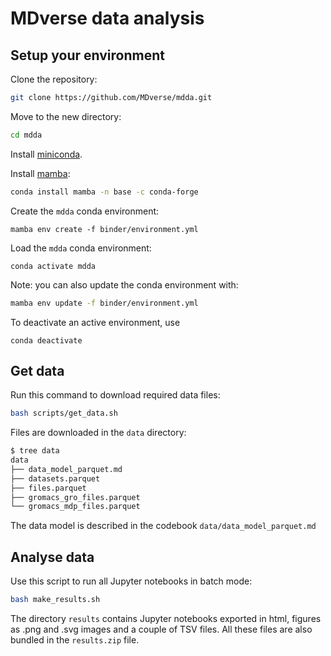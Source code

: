 # MDverse data analysis

## Setup your environment

Clone the repository:

```bash
git clone https://github.com/MDverse/mdda.git
```

Move to the new directory:

```bash
cd mdda
```

Install [miniconda](https://docs.conda.io/en/latest/miniconda.html).

Install [mamba](https://github.com/mamba-org/mamba):

```bash
conda install mamba -n base -c conda-forge
```

Create the `mdda` conda environment:
```
mamba env create -f binder/environment.yml
```

Load the `mdda` conda environment:
```
conda activate mdda
```

Note: you can also update the conda environment with:

```bash
mamba env update -f binder/environment.yml
```

To deactivate an active environment, use

```
conda deactivate
```

## Get data

Run this command to download required data files:

```bash
bash scripts/get_data.sh
```

Files are downloaded in the `data` directory:

```bash
$ tree data
data
├── data_model_parquet.md
├── datasets.parquet
├── files.parquet
├── gromacs_gro_files.parquet
└── gromacs_mdp_files.parquet
```

The data model is described in the codebook `data/data_model_parquet.md`

## Analyse data

Use this script to run all Jupyter notebooks in batch mode:

```bash
bash make_results.sh
```

The directory `results` contains Jupyter notebooks exported in html, figures as .png and .svg images and a couple of TSV files. All these files are also bundled in the `results.zip` file.





